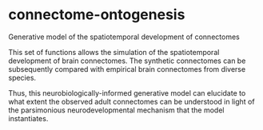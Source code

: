# connectome-ontogenesis
Generative model of the spatiotemporal development of connectomes

This set of functions allows the simulation of the spatiotemporal development of brain connectomes. The synthetic connectomes can be subsequently compared with empirical brain connectomes from diverse species. 

Thus, this neurobiologically-informed generative model can elucidate to what extent the observed adult connectomes can be understood in light of the parsimonious neurodevelopmental mechanism that the model instantiates.
